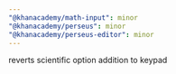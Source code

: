 ```yaml
---
"@khanacademy/math-input": minor
"@khanacademy/perseus": minor
"@khanacademy/perseus-editor": minor
---
```


reverts scientific option addition to keypad
